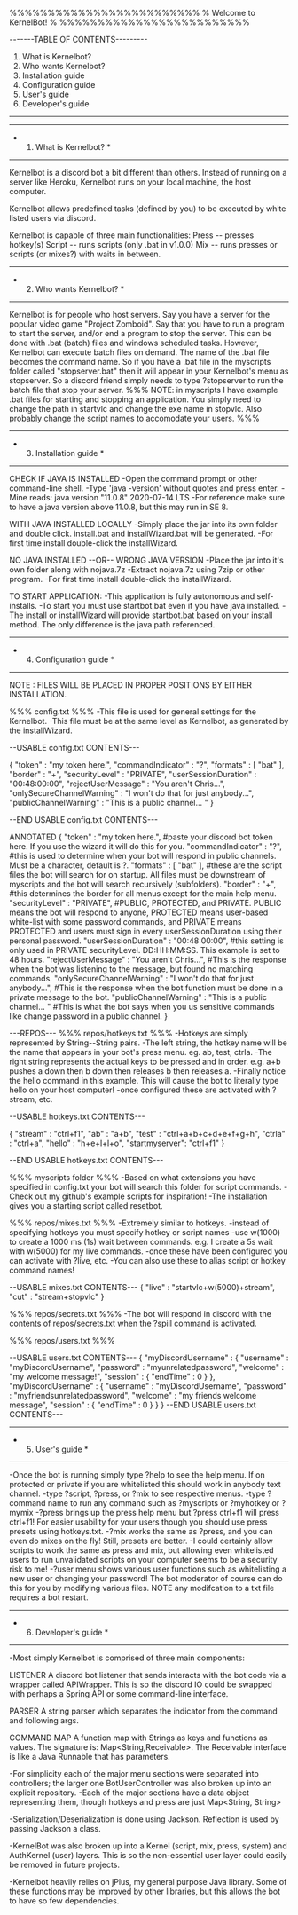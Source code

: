 %%%%%%%%%%%%%%%%%%%%%%%%%
% Welcome to KernelBot! %
%%%%%%%%%%%%%%%%%%%%%%%%%


-------TABLE OF CONTENTS---------
1. What is Kernelbot?
2. Who wants Kernelbot?
3. Installation guide
4. Configuration guide
5. User's guide
6. Developer's guide
---------------------------------



*************************
* 1. What is Kernelbot? *
*************************

Kernelbot is a discord bot a bit different than others.
Instead of running on a server like Heroku, Kernelbot
runs on your local machine, the host computer.

Kernelbot allows predefined tasks (defined by you) to be
executed by white listed users via discord.

Kernelbot is capable of three main functionalities:
Press -- presses hotkey(s)
Script -- runs scripts (only .bat in v1.0.0)
Mix -- runs presses or scripts (or mixes?) with waits in between.



***************************
* 2. Who wants Kernelbot? *
***************************

Kernelbot is for people who host servers. Say you have a server
for the popular video game "Project Zomboid". Say that you have
to run a program to start the server, and/or end a program
to stop the server. This can be done with .bat (batch) files and
windows scheduled tasks. 
However, Kernelbot can execute batch files on demand. The name of the
.bat file becomes the command name. So if you have a .bat file
in the myscripts folder called "stopserver.bat" then it will appear
in your Kernelbot's menu as stopserver. So a discord friend simply needs
to type ?stopserver to run the batch file that stop your server.
%%% NOTE: in myscripts I have example .bat files for starting and stopping
an application. You simply need to change the path in startvlc and change
the exe name in stopvlc. Also probably change the script names to accomodate
your users. %%%



*************************
* 3. Installation guide *
*************************

CHECK IF JAVA IS INSTALLED
-Open the command prompt or other command-line shell.
-Type 'java -version' without quotes and press enter.
-Mine reads:
java version "11.0.8" 2020-07-14 LTS
-For reference make sure to have a java version above 11.0.8, but this may
run in SE 8.

WITH JAVA INSTALLED LOCALLY
-Simply place the jar into its own folder and double click.
install.bat and installWizard.bat will be generated. 
-For first time install double-click the installWizard.

NO JAVA INSTALLED --OR-- WRONG JAVA VERSION
-Place the jar into it's own folder along with nojava.7z
-Extract nojava.7z using 7zip or other program.
-For first time install double-click the installWizard.

TO START APPLICATION:
-This application is fully autonomous and self-installs.
-To start you must use startbot.bat even if you have java installed.
-The install or installWizard will provide startbot.bat based on
your install method. The only difference is the java path referenced.



**************************
* 4. Configuration guide *
**************************
NOTE : FILES WILL BE PLACED IN PROPER POSITIONS BY EITHER INSTALLATION.

%%% config.txt %%%
-This file is used for general settings for the Kernelbot.
-This file must be at the same level as Kernelbot, as generated
by the installWizard.

--USABLE config.txt CONTENTS---

{
  "token" : "my token here.",
  "commandIndicator" : "?",
  "formats" : [ "bat" ],
  "border" : "+",
  "securityLevel" : "PRIVATE",
  "userSessionDuration" : "00:48:00:00",
  "rejectUserMessage" : "You aren't Chris...",
  "onlySecureChannelWarning" : "I won't do that for just anybody...",
  "publicChannelWarning" : "This is a public channel... "
}

--END USABLE config.txt CONTENTS---

ANNOTATED
{
  "token" : "my token here.", #paste your discord bot token here. If you use the wizard it will do this for you.
  "commandIndicator" : "?", #this is used to determine when your bot will respond in public channels. Must be a character, default is ?.
  "formats" : [ "bat" ], #these are the script files the bot will search for on startup. 
                          All files must be downstream of myscripts and the bot will search recursively (subfolders).
  "border" : "+", #this determines the border for all menus except for the main help menu.
  "securityLevel" : "PRIVATE", #PUBLIC, PROTECTED, and PRIVATE. PUBLIC means the bot will respond to anyone, 
                     PROTECTED means user-based white-list with some password commands, and PRIVATE means
					 PROTECTED and users must sign in every userSessionDuration using their personal password.
  "userSessionDuration" : "00:48:00:00", #this setting is only used in PRIVATE securityLevel. DD:HH:MM:SS. This example is set to 48 hours.
  "rejectUserMessage" : "You aren't Chris...", #This is the response when the bot was listening to the message, but found no matching commands.
  "onlySecureChannelWarning" : "I won't do that for just anybody...", #This is the response when the bot function must be done in a private message to the bot.
  "publicChannelWarning" : "This is a public channel... " #This is what the bot says when you us sensitive commands like change password in a public channel.
}


---REPOS---
%%% repos/hotkeys.txt %%%
-Hotkeys are simply represented by String--String pairs.
-The left string, the hotkey name will be the name that appears
in your bot's press menu.
eg. ab, test, ctrla.
-The right string represents the actual keys to be pressed and in order.
e.g. a+b pushes a down then b down then releases b then releases a.
-Finally notice the hello command in this example. This will cause
the bot to literally type hello on your host computer!
-once configured these are activated with ?stream, etc.

--USABLE hotkeys.txt CONTENTS---

{
  "stream" : "ctrl+f1",
  "ab" : "a+b",
  "test" : "ctrl+a+b+c+d+e+f+g+h",
  "ctrla" : "ctrl+a",
  "hello" : "h+e+l+l+o",
  "startmyserver": "ctrl+f1"
}

--END USABLE hotkeys.txt CONTENTS---


%%% myscripts folder %%%
-Based on what extensions you have specified in config.txt
 your bot will search this folder for script commands.
-Check out my github's example scripts for inspiration!
-The installation gives you a starting script called
 resetbot.


%%% repos/mixes.txt %%%
-Extremely similar to hotkeys.
-instead of specifying hotkeys you must specify
 hotkey or script names
-use w(1000) to create a 1000 ms (1s) wait between commands.
e.g. I create a 5s wait with w(5000) for my live commands.
-once these have been configured you can activate with ?live, etc.
-You can also use these to alias script or hotkey command names!

--USABLE mixes.txt CONTENTS---
{
  "live" : "startvlc+w(5000)+stream",
  "cut" : "stream+stopvlc"
}


%%% repos/secrets.txt %%%
-The bot will respond in discord with the contents
 of repos/secrets.txt when the ?spill command is activated.

 
%%% repos/users.txt %%%
 
--USABLE users.txt CONTENTS---
{
  "myDiscordUsername" : {
    "username" : "myDiscordUsername",
    "password" : "myunrelatedpassword",
    "welcome" : "my welcome message!",
    "session" : {
      "endTime" : 0
    }
  },
  "myDiscordUsername" : {
    "username" : "myDiscordUsername",
    "password" : "myfriendsunrelatedpassword",
    "welcome" : "my friends welcome message",
    "session" : {
      "endTime" : 0
    }
  }
}
--END USABLE users.txt CONTENTS---



*******************
* 5. User's guide *
*******************

-Once the bot is running simply type ?help
 to see the help menu. If on protected or private
 if you are whitelisted this should work in anybody
 text channel.
-type ?script, ?press, or ?mix to see respective menus.
-type ?command name to run any command such as ?myscripts
 or ?myhotkey or ?mymix
-?press brings up the press help menu but ?press ctrl+f1
 will press ctrl+f1! For easier usability for your users
 though you should use press presets using hotkeys.txt.
-?mix works the same as ?press, and you can even do
 mixes on the fly! Still, presets are better.
-I could certainly allow scripts to work the same as press and mix,
 but allowing even whitelisted users to run unvalidated
 scripts on your computer seems to be a security risk to me!
-?user menu shows various user functions such as whitelisting
 a new user or changing your password! The bot moderator
 of course can do this for you by modifying various files.
 NOTE any modifcation to a txt file requires a bot restart.
 
 
 
************************
* 6. Developer's guide *
************************

-Most simply Kernelbot is comprised of three main components:

LISTENER
A discord bot listener that sends interacts with the bot code
via a wrapper called APIWrapper. This is so the discord IO could
be swapped with perhaps a Spring API or some command-line interface.

PARSER
A string parser which separates the indicator from the command and following args.

COMMAND MAP
A function map with Strings as keys and functions as values.
The signature is: Map<String,Receivable<APIWrapper>>.
The Receivable interface is like a Java Runnable that has parameters.

-For simplicity each of the major menu sections were separated into controllers;
the larger one BotUserController was also broken up into an explicit repository.
-Each of the major sections have a data object representing them,
though hotkeys and press are just Map<String, String>

-Serialization/Deserialization is done using Jackson. Reflection is used
by passing Jackson a class.


-KernelBot was also broken up into a Kernel (script, mix, press, system)
 and AuthKernel (user) layers. This is so the non-essential user layer
 could easily be removed in future projects.
 
-Kernelbot heavily relies on jPlus, my general purpose Java library.
 Some of these functions may be improved by other libraries,
 but this allows the bot to have so few dependencies.